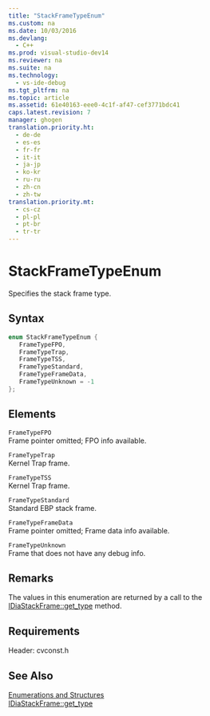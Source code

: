 ```yaml
---
title: "StackFrameTypeEnum"
ms.custom: na
ms.date: 10/03/2016
ms.devlang: 
  - C++
ms.prod: visual-studio-dev14
ms.reviewer: na
ms.suite: na
ms.technology: 
  - vs-ide-debug
ms.tgt_pltfrm: na
ms.topic: article
ms.assetid: 61e40163-eee0-4c1f-af47-cef3771bdc41
caps.latest.revision: 7
manager: ghogen
translation.priority.ht: 
  - de-de
  - es-es
  - fr-fr
  - it-it
  - ja-jp
  - ko-kr
  - ru-ru
  - zh-cn
  - zh-tw
translation.priority.mt: 
  - cs-cz
  - pl-pl
  - pt-br
  - tr-tr
---
```

# StackFrameTypeEnum
Specifies the stack frame type.  
  
## Syntax  
  
```cpp  
enum StackFrameTypeEnum {  
   FrameTypeFPO,  
   FrameTypeTrap,  
   FrameTypeTSS,  
   FrameTypeStandard,  
   FrameTypeFrameData,  
   FrameTypeUnknown = -1  
};  
```  
  
## Elements  
 `FrameTypeFPO`  
 Frame pointer omitted; FPO info available.  
  
 `FrameTypeTrap`  
 Kernel Trap frame.  
  
 `FrameTypeTSS`  
 Kernel Trap frame.  
  
 `FrameTypeStandard`  
 Standard EBP stack frame.  
  
 `FrameTypeFrameData`  
 Frame pointer omitted; Frame data info available.  
  
 `FrameTypeUnknown`  
 Frame that does not have any debug info.  
  
## Remarks  
 The values in this enumeration are returned by a call to the [IDiaStackFrame::get_type](../VS_debugger/IDiaStackFrame--get_type.md) method.  
  
## Requirements  
 Header: cvconst.h  
  
## See Also  
 [Enumerations and Structures](../VS_debugger/Enumerations-and-Structures.md)   
 [IDiaStackFrame::get_type](../VS_debugger/IDiaStackFrame--get_type.md)